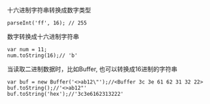 十六进制字符串转换成数字类型

    parseInt('ff', 16); // 255
    
数字转换成十六进制字符串

    var num = 11;
    num.toString(16);// 'b'
    
当读取二进制数据时，比如Buffer, 也可以转换成16进制的字符串

    var buf = new Buffer('<>ab12\"');//<Buffer 3c 3e 61 62 31 32 22>
    buf.toString();//'<>ab12"'
    buf.toString('hex');//'3c3e6162313222'